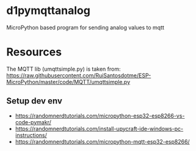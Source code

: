 # d1pymqttanalog
MicroPython based program for sending analog values to mqtt

# Resources
The MQTT lib (umqttsimple.py) is taken from: https://raw.githubusercontent.com/RuiSantosdotme/ESP-MicroPython/master/code/MQTT/umqttsimple.py

## Setup dev env
* https://randomnerdtutorials.com/micropython-esp32-esp8266-vs-code-pymakr/
* https://randomnerdtutorials.com/install-upycraft-ide-windows-pc-instructions/
* https://randomnerdtutorials.com/micropython-mqtt-esp32-esp8266/
